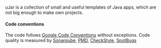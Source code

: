 uJar is a collection of small and useful templates of Java apps, which are not big enough to make own projects.

#### Code conventions

The code follows [Google Code Conventions](https://google.github.io/styleguide/javaguide.html) without exceptions. Code
quality is measured by [Sonarqube](https://sonarqube.ujar.org/projects), [PMD](https://pmd.github.io/), [CheckStyle](https://checkstyle.sourceforge.io/), [SpotBugs](https://spotbugs.github.io/)
